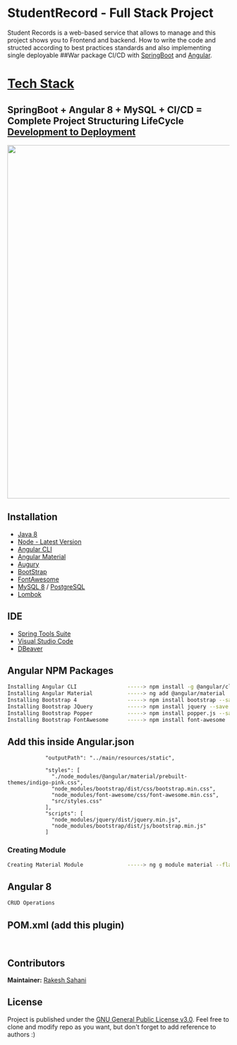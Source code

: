 # StudentRecord - Full Stack Project
Student Records is a web-based service that allows to manage and this project shows you to Frontend and backend.
How to write the code and structed according to best practices standards and also implementing single deployable ##War package CI/CD with [SpringBoot](https://spring.io/) and [Angular](https://angular.io/).
 
# [Tech Stack](https://github.com/Only1Ryu/StudentRecord/blob/master/img.png)
## SpringBoot + Angular 8 + MySQL + CI/CD = Complete Project Structuring LifeCycle [Development to Deployment](https://github.com/Only1Ryu/StudentRecord/blob/master/img.png)

<p align="center">
<img width="800px"  src="https://github.com/Only1Ryu/StudentRecord/blob/master/Untitledn.png">
</p>

## Installation

* [Java 8](https://www.oracle.com/technetwork/java/javase/downloads/jdk8-downloads-2133151.html)
* [Node - Latest Version](https://nodejs.org/en/)
* [Angular CLI](https://cli.angular.io/)
* [Angular Material](https://material.angular.io/)
* [Augury](https://augury.rangle.io/)
* [BootStrap](https://getbootstrap.com/)
* [FontAwesome](https://fontawesome.com/)
* [MySQL 8](https://www.mysql.com/) / [PostgreSQL](https://www.postgresql.org/)
* [Lombok](https://projectlombok.org/)


## IDE 

* [Spring Tools Suite](https://spring.io/tools)
* [Visual Studio Code](https://code.visualstudio.com/)
* [DBeaver](https://dbeaver.io/)


## Angular NPM Packages
```bash
Installing Angular CLI                -----> npm install -g @angular/cli
Installing Angular Material           -----> ng add @angular/material
Installing Bootstrap 4                -----> npm install bootstrap --save
Installing Bootstrap JQuery           -----> npm install jquery --save
Installing Bootstrap Popper           -----> npm install popper.js --save
Installing Bootstrap FontAwesome      -----> npm install font-awesome 
```

## Add this inside Angular.json

```
            "outputPath": "../main/resources/static",
```

```
            "styles": [
              "./node_modules/@angular/material/prebuilt-themes/indigo-pink.css",
              "node_modules/bootstrap/dist/css/bootstrap.min.css",
              "node_modules/font-awesome/css/font-awesome.min.css",
              "src/styles.css"
            ],
            "scripts": [
              "node_modules/jquery/dist/jquery.min.js",
              "node_modules/bootstrap/dist/js/bootstrap.min.js"
            ]
```

### Creating Module

```bash
Creating Material Module              -----> ng g module material --flat
```

## Angular 8 
```bash
CRUD Operations
```

## POM.xml (add this plugin)
```bash



```

## Contributors

**Maintainer:** [Rakesh Sahani](https://github.com/Only1Ryu)

## License

Project is published under the [GNU General Public License v3.0](/LICENSE).
Feel free to clone and modify repo as you want, but don't forget to add reference to authors :)

